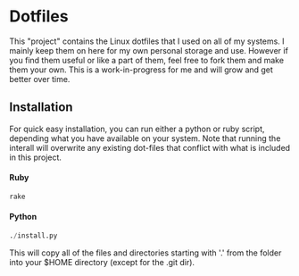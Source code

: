 # Dotfiles

This "project" contains the Linux dotfiles that I used on all of my systems.
I mainly keep them on here for my own personal storage and use. However if
you find them useful or like a part of them, feel free to fork them and make
them your own. This is a work-in-progress for me and will grow and get 
better over time.


## Installation
For quick easy installation, you can run either a python or ruby script, depending
what you have available on your system. Note that running the interall will overwrite
any existing dot-files that conflict with what is included in this project.

#### Ruby
```ruby
rake
```

#### Python
```python
./install.py
```

This will copy all of the files and directories starting with '.' from the folder
into your $HOME directory (except for the .git dir).
